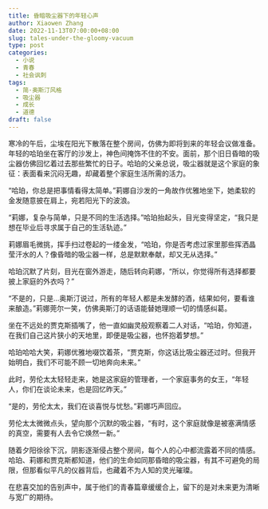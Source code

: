 ```yaml
---
title: 昏暗吸尘器下的年轻心声
author: Xiaowen Zhang
date: 2022-11-13T07:00:00+08:00
slug: tales-under-the-gloomy-vacuum
type: post
categories:
  - 小说
  - 青春
  - 社会讽刺
tags:
  - 简·奥斯汀风格
  - 吸尘器
  - 成长
  - 道德
draft: false
---
```


寒冷的午后，尘埃在阳光下散落在整个房间，仿佛为即将到来的年轻会议做准备。年轻的哈珀坐在客厅的沙发上，神色间掩饰不住的不安。面前，那个旧日昏暗的吸尘器仿佛回忆着过去那些繁忙的日子。哈珀的父亲总说，吸尘器就是这个家庭的象征：表面看来沉闷无趣，却藏着整个家庭生活所需的活力。

“哈珀，你总是把事情看得太简单。”莉娜自沙发的一角故作优雅地坐下，她柔软的金发随意披在肩上，宛若阳光下的波浪。

“莉娜，复杂与简单，只是不同的生活选择。”哈珀抬起头，目光变得坚定，“我只是想在毕业后寻求属于自己的生活轨迹。”

莉娜眉毛微挑，挥手扫过卷起的一缕金发，“哈珀，你是否考虑过家里那些挥洒晶莹汗水的人？像昏暗的吸尘器一样，总是默默奉献，却又无从选择。”

哈珀沉默了片刻，目光在窗外游走，随后转向莉娜，“所以，你觉得所有选择都要披上家庭的外衣吗？”

“不是的，只是...奥斯汀说过，所有的年轻人都是未发酵的酒，结果如何，要看谁来酿造。”莉娜莞尔一笑，仿佛奥斯汀的话语能替她理顺一切的情感纠葛。

坐在不远处的贾克斯插嘴了，他一直如幽灵般观察着二人对话，“哈珀，你知道，在我们自己这片狭小的天地里，即便是吸尘器，也怀抱着梦想。”

哈珀哈哈大笑，莉娜优雅地啜饮着茶，“贾克斯，你这话比吸尘器还过时。但我开始明白，我们不可能不顾一切地奔向未来。”

此时，劳伦太太轻轻走来，她是这家庭的管理者，一个家庭事务的女王，“年轻人，你们在谈论未来，也是回忆昨天。”

“是的，劳伦太太，我们在谈喜悦与忧愁。”莉娜巧声回应。

劳伦太太微微点头，望向那个沉默的吸尘器，“有时，这个家庭就像是被塞满情感的真空，需要有人去令它焕然一新。”

随着夕阳徐徐下沉，阴影逐渐侵占整个房间，每个人的心中都流露着不同的情感。哈珀、莉娜和贾克斯都知道，他们的生命如同那昏暗的吸尘器，有其不可避免的局限，但那看似平凡的仪器背后，也藏着不为人知的灵光璀璨。

在悲喜交加的告别声中，属于他们的青春篇章缓缓合上，留下的是对未来更为清晰与宽广的期待。